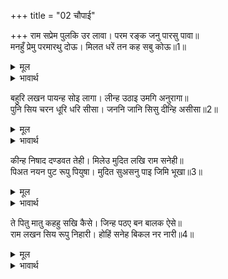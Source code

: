 +++
title = "02 चौपाई"

+++
राम सप्रेम पुलकि उर लावा। परम रङ्क जनु पारसु पावा॥  
मनहुँ प्रेमु परमारथु दोऊ। मिलत धरें तन कह सबु कोऊ॥1॥  

<details><summary>मूल</summary>

राम सप्रेम पुलकि उर लावा। परम रङ्क जनु पारसु पावा॥  
मनहुँ प्रेमु परमारथु दोऊ। मिलत धरें तन कह सबु कोऊ॥1॥  
</details>

<details><summary>भावार्थ</summary>

श्री रामजी ने प्रेमपूर्वक पुलकित होकर उसको हृदय से लगा लिया। (उसे इतना आनन्द हुआ) मानो कोई महादरिद्री मनुष्य पारस पा गया हो। सब कोई (देखने वाले) कहने लगे कि मानो प्रेम और परमार्थ (परम तत्व) दोनों शरीर धारण करके मिल रहे हैं॥1॥  
</details>

बहुरि लखन पायन्ह सोइ लागा। लीन्ह उठाइ उमगि अनुरागा॥  
पुनि सिय चरन धूरि धरि सीसा। जननि जानि सिसु दीन्हि असीसा॥2॥  

<details><summary>मूल</summary>

बहुरि लखन पायन्ह सोइ लागा। लीन्ह उठाइ उमगि अनुरागा॥  
पुनि सिय चरन धूरि धरि सीसा। जननि जानि सिसु दीन्हि असीसा॥2॥  
</details>

<details><summary>भावार्थ</summary>

फिर वह लक्ष्मणजी के चरणों लगा। उन्होन्ने प्रेम से उमङ्गकर उसको उठा लिया। फिर उसने सीताजी की चरण धूलि को अपने सिर पर धारण किया। माता सीताजी ने भी उसको अपना बच्चा जानकर आशीर्वाद दिया॥2॥  
</details>

कीन्ह निषाद दण्डवत तेही। मिलेउ मुदित लखि राम सनेही॥  
पिअत नयन पुट रूपु पियुषा। मुदित सुअसनु पाइ जिमि भूखा॥3॥  

<details><summary>मूल</summary>

कीन्ह निषाद दण्डवत तेही। मिलेउ मुदित लखि राम सनेही॥  
पिअत नयन पुट रूपु पियुषा। मुदित सुअसनु पाइ जिमि भूखा॥3॥  
</details>

<details><summary>भावार्थ</summary>

फिर निषादराज ने उसको दण्डवत की। श्री रामचन्द्रजी का प्रेमी जानकर वह उस (निषाद) से आनन्दित होकर मिला। वह तपस्वी अपने नेत्र रूपी दोनों से श्री रामजी की सौन्दर्य सुधा का पान करने लगा और ऐसा आनन्दित हुआ जैसे कोई भूखा आदमी सुन्दर भोजन पाकर आनन्दित होता है॥3॥  
</details>

ते पितु मातु कहहु सखि कैसे। जिन्ह पठए बन बालक ऐसे॥  
राम लखन सिय रूपु निहारी। होहिं सनेह बिकल नर नारी॥4॥  

<details><summary>मूल</summary>

ते पितु मातु कहहु सखि कैसे। जिन्ह पठए बन बालक ऐसे॥  
राम लखन सिय रूपु निहारी। होहिं सनेह बिकल नर नारी॥4॥  
</details>

<details><summary>भावार्थ</summary>

(इधर गाँव की स्त्रियाँ कह रही हैं) हे सखी! कहो तो, वे माता-पिता कैसे हैं, जिन्होन्ने ऐसे (सुन्दर सुकुमार) बालकों को वन में भेज दिया है। श्री रामजी, लक्ष्मणजी और सीताजी के रूप को देखकर सब स्त्री-पुरुष स्नेह से व्याकुल हो जाते हैं॥4॥  
</details>

<div class="audioEmbed"  caption="AIR-वाचनम्" src="https://archive
.org/download/rAmcharitmAnas-AIR/EPI-169.mp3"></div>
